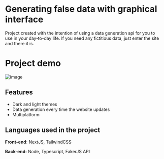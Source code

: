 
# Generating false data with graphical interface

Project created with the intention of using a data generation api for you to use in your day-to-day life. If you need any fictitious data, just enter the site and there it is.





# Project demo

![image](https://github.com/user-attachments/assets/3ef633ca-f36d-483f-9c77-374cf376620c)
## Features

- Dark and light themes
- Data generation every time the website updates
- Multiplatform


## Languages used in the project

**Front-end:** NextJS, TailwindCSS

**Back-end:** Node, Typescript, FakerJS API

